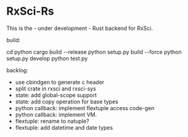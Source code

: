 # RxSci-Rs

This is the - under development - Rust backend for RxSci.


build:

cd python
cargo build --release
python setup.py build --force
python setup.py develop
python test.py


backlog:

- use cbindgen to generate c header
- split crate in rxsci and rxsci-sys
- state: add global-scope support
- state: add copy operation for base types
- python callback: implement flextuple access code-gen
- python callback: implement VM.
- flextuple: rename to natuple?
- flextuple: add datetime and date types
